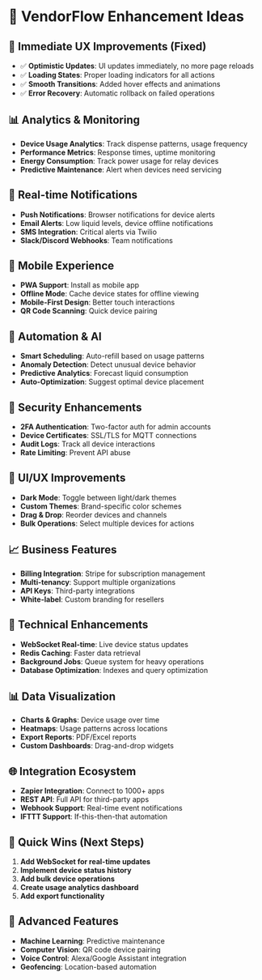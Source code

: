 # 🚀 VendorFlow Enhancement Ideas

## 🎯 **Immediate UX Improvements (Fixed)**
- ✅ **Optimistic Updates**: UI updates immediately, no more page reloads
- ✅ **Loading States**: Proper loading indicators for all actions
- ✅ **Smooth Transitions**: Added hover effects and animations
- ✅ **Error Recovery**: Automatic rollback on failed operations

## 📊 **Analytics & Monitoring**
- **Device Usage Analytics**: Track dispense patterns, usage frequency
- **Performance Metrics**: Response times, uptime monitoring
- **Energy Consumption**: Track power usage for relay devices
- **Predictive Maintenance**: Alert when devices need servicing

## 🔔 **Real-time Notifications**
- **Push Notifications**: Browser notifications for device alerts
- **Email Alerts**: Low liquid levels, device offline notifications
- **SMS Integration**: Critical alerts via Twilio
- **Slack/Discord Webhooks**: Team notifications

## 📱 **Mobile Experience**
- **PWA Support**: Install as mobile app
- **Offline Mode**: Cache device states for offline viewing
- **Mobile-First Design**: Better touch interactions
- **QR Code Scanning**: Quick device pairing

## 🤖 **Automation & AI**
- **Smart Scheduling**: Auto-refill based on usage patterns
- **Anomaly Detection**: Detect unusual device behavior
- **Predictive Analytics**: Forecast liquid consumption
- **Auto-Optimization**: Suggest optimal device placement

## 🔐 **Security Enhancements**
- **2FA Authentication**: Two-factor auth for admin accounts
- **Device Certificates**: SSL/TLS for MQTT connections
- **Audit Logs**: Track all device interactions
- **Rate Limiting**: Prevent API abuse

## 🎨 **UI/UX Improvements**
- **Dark Mode**: Toggle between light/dark themes
- **Custom Themes**: Brand-specific color schemes
- **Drag & Drop**: Reorder devices and channels
- **Bulk Operations**: Select multiple devices for actions

## 📈 **Business Features**
- **Billing Integration**: Stripe for subscription management
- **Multi-tenancy**: Support multiple organizations
- **API Keys**: Third-party integrations
- **White-label**: Custom branding for resellers

## 🔧 **Technical Enhancements**
- **WebSocket Real-time**: Live device status updates
- **Redis Caching**: Faster data retrieval
- **Background Jobs**: Queue system for heavy operations
- **Database Optimization**: Indexes and query optimization

## 📊 **Data Visualization**
- **Charts & Graphs**: Device usage over time
- **Heatmaps**: Usage patterns across locations
- **Export Reports**: PDF/Excel reports
- **Custom Dashboards**: Drag-and-drop widgets

## 🌐 **Integration Ecosystem**
- **Zapier Integration**: Connect to 1000+ apps
- **REST API**: Full API for third-party apps
- **Webhook Support**: Real-time event notifications
- **IFTTT Support**: If-this-then-that automation

## 🎯 **Quick Wins (Next Steps)**
1. **Add WebSocket for real-time updates**
2. **Implement device status history**
3. **Add bulk device operations**
4. **Create usage analytics dashboard**
5. **Add export functionality**

## 🚀 **Advanced Features**
- **Machine Learning**: Predictive maintenance
- **Computer Vision**: QR code device pairing
- **Voice Control**: Alexa/Google Assistant integration
- **Geofencing**: Location-based automation
